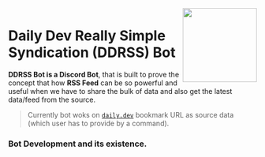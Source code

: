<img align="right" src="https://user-images.githubusercontent.com/51878265/158046499-30013c0f-9fab-41cf-aad3-71c48c82c2f8.gif" height=150px>
<h1> Daily Dev  Really Simple Syndication (DDRSS) Bot</h1>

**DDRSS Bot is a Discord Bot**, that is built to prove the concept that how **RSS Feed** can be so powerful and useful when we have to share the bulk of data and also get the latest data/feed from the source. 

> Currently bot woks on [`daily.dev`](https://daily.dev/) bookmark URL as source data (which user has to provide by a command).

### Bot Development and its existence.

